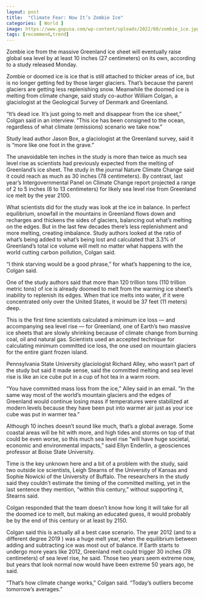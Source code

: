 ```yaml
---
layout: post
title:  "Climate Fear: Now It’s Zombie Ice"
categories: [ World ]
image: https://www.gopusa.com/wp-content/uploads/2022/08/zombie_ice.jpg
tags: [recommend,trend]
---
```

Zombie ice from the massive Greenland ice sheet will eventually raise global sea level by at least 10 inches (27 centimeters) on its own, according to a study released Monday.

Zombie or doomed ice is ice that is still attached to thicker areas of ice, but is no longer getting fed by those larger glaciers. That’s because the parent glaciers are getting less replenishing snow. Meanwhile the doomed ice is melting from climate change, said study co-author William Colgan, a glaciologist at the Geological Survey of Denmark and Greenland.

“It’s dead ice. It’s just going to melt and disappear from the ice sheet,” Colgan said in an interview. “This ice has been consigned to the ocean, regardless of what climate (emissions) scenario we take now.”

Study lead author Jason Box, a glaciologist at the Greenland survey, said it is “more like one foot in the grave.”

The unavoidable ten inches in the study is more than twice as much sea level rise as scientists had previously expected from the melting of Greenland’s ice sheet. The study in the journal Nature Climate Change said it could reach as much as 30 inches (78 centimeters). By contrast, last year’s Intergovernmental Panel on Climate Change report projected a range of 2 to 5 inches (6 to 13 centimeters) for likely sea level rise from Greenland ice melt by the year 2100.

What scientists did for the study was look at the ice in balance. In perfect equilibrium, snowfall in the mountains in Greenland flows down and recharges and thickens the sides of glaciers, balancing out what’s melting on the edges. But in the last few decades there’s less replenishment and more melting, creating imbalance. Study authors looked at the ratio of what’s being added to what’s being lost and calculated that 3.3% of Greenland’s total ice volume will melt no matter what happens with the world cutting carbon pollution, Colgan said.

“I think starving would be a good phrase,” for what’s happening to the ice, Colgan said.

One of the study authors said that more than 120 trillion tons (110 trillion metric tons) of ice is already doomed to melt from the warming ice sheet’s inability to replenish its edges. When that ice melts into water, if it were concentrated only over the United States, it would be 37 feet (11 meters) deep.

This is the first time scientists calculated a minimum ice loss — and accompanying sea level rise — for Greenland, one of Earth’s two massive ice sheets that are slowly shrinking because of climate change from burning coal, oil and natural gas. Scientists used an accepted technique for calculating minimum committed ice loss, the one used on mountain glaciers for the entire giant frozen island.

Pennsylvania State University glaciologist Richard Alley, who wasn’t part of the study but said it made sense, said the committed melting and sea level rise is like an ice cube put in a cup of hot tea in a warm room.

“You have committed mass loss from the ice,” Alley said in an email. ”In the same way most of the world’s mountain glaciers and the edges of Greenland would continue losing mass if temperatures were stabilized at modern levels because they have been put into warmer air just as your ice cube was put in warmer tea.”

Although 10 inches doesn’t sound like much, that’s a global average. Some coastal areas will be hit with more, and high tides and storms on top of that could be even worse, so this much sea level rise “will have huge societal, economic and environmental impacts,” said Ellyn Enderlin, a geosciences professor at Boise State University.

Time is the key unknown here and a bit of a problem with the study, said two outside ice scientists, Leigh Stearns of the University of Kansas and Sophie Nowicki of the University of Buffalo. The researchers in the study said they couldn’t estimate the timing of the committed melting, yet in the last sentence they mention, “within this century,” without supporting it, Stearns said.

Colgan responded that the team doesn’t know how long it will take for all the doomed ice to melt, but making an educated guess, it would probably be by the end of this century or at least by 2150.

Colgan said this is actually all a best case scenario. The year 2012 (and to a different degree 2019 ) was a huge melt year, when the equilibrium between adding and subtracting ice was most out of balance. If Earth starts to undergo more years like 2012, Greenland melt could trigger 30 inches (78 centimeters) of sea level rise, he said. Those two years seem extreme now, but years that look normal now would have been extreme 50 years ago, he said.

“That’s how climate change works,” Colgan said. “Today’s outliers become tomorrow’s averages.”

<!--stackedit_data:
eyJoaXN0b3J5IjpbLTI0NDM2OTg0XX0=
-->